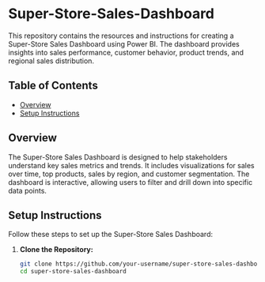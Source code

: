 # Super-Store-Sales-Dashboard

This repository contains the resources and instructions for creating a Super-Store Sales Dashboard using Power BI. The dashboard provides insights into sales performance, customer behavior, product trends, and regional sales distribution.

## Table of Contents

- [Overview](#overview)
- [Setup Instructions](#setup-instructions)

## Overview

The Super-Store Sales Dashboard is designed to help stakeholders understand key sales metrics and trends. It includes visualizations for sales over time, top products, sales by region, and customer segmentation. The dashboard is interactive, allowing users to filter and drill down into specific data points.

## Setup Instructions

Follow these steps to set up the Super-Store Sales Dashboard:

1. **Clone the Repository:**
   ```bash
   git clone https://github.com/your-username/super-store-sales-dashboard.git
   cd super-store-sales-dashboard
